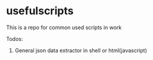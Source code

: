 # usefulscripts

This is a repo for common used scripts in work

Todos:
1. General json data extractor in shell or html(javascript)
   

